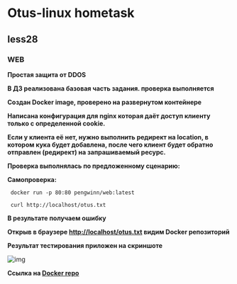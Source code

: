 # Otus-linux hometask
## less28
### WEB

__Простая защита от DDOS__

__В ДЗ реализована базовая часть задания. проверка выполняется__

__Создан Docker image, проверено на развернутом контейнере__

__Написана конфигурация для nginx которая даёт доступ клиенту только с определенной cookie.__

__Если у клиента её нет, нужно выполнить редирект на location, в котором кука будет добавлена, после чего клиент будет обратно отправлен (редирект) на запрашиваемый ресурс.__

__Проверка выполнялась по предложенному сценарию:__

__Самопроверка:__
```
 docker run -p 80:80 pengwinn/web:latest 
 
 сurl http://localhost/otus.txt
```
__В результате получаем ошибку__

__Открыв в браузере [http://localhost/otus.txt](http://localhost/otus.txt) видим Docker репозиторий__

__Результат тестирования приложен на скриншоте__

![img](https://github.com/kakunindima/otus_linux/blob/master/less28/web.png)

__Ccылка на [Docker repo](https://hub.docker.com/repository/docker/pengwinn/web)__